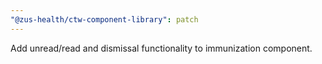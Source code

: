 ```yaml
---
"@zus-health/ctw-component-library": patch
---
```


Add unread/read and dismissal functionality to immunization component.
